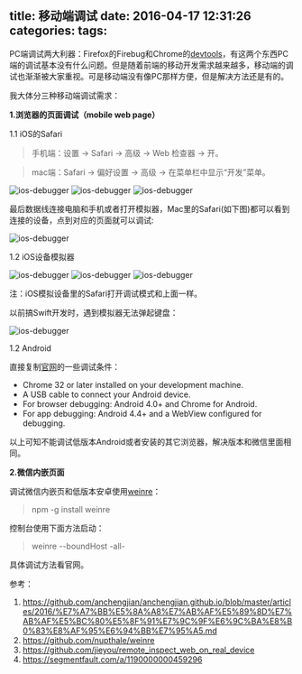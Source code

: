title: 移动端调试
date: 2016-04-17 12:31:26
categories:
tags:
---
PC端调试两大利器：Firefox的Firebug和Chrome的[devtools](https://developer.chrome.com/devtools)，有这两个东西PC端的调试基本没有什么问题。但是随着前端的移动开发需求越来越多，移动端的调试也渐渐被大家重视。可是移动端没有像PC那样方便，但是解决方法还是有的。

我大体分三种移动端调试需求：

__1.浏览器的页面调试（mobile web page）__

1.1 iOS的Safari

>手机端：设置 → Safari → 高级 → Web 检查器 → 开。

>mac端：Safari → 偏好设置 → 高级 → 在菜单栏中显示“开发”菜单。

![ios-debugger](./assets/images/safari.png)
![ios-debugger](./assets/images/safari2.png)
![ios-debugger](./assets/images/safrai.png)

最后数据线连接电脑和手机或者打开模拟器，Mac里的Safari(如下图)都可以看到连接的设备，点到对应的页面就可以调试:

![ios-debugger](./assets/images/mac-safari.png)


1.2 iOS设备模拟器

![ios-debugger](./assets/images/ios.png)
![ios-debugger](./assets/images/add-simulator.png)
![ios-debugger](./assets/images/ios-simulator-6.png)

注：iOS模拟设备里的Safari打开调试模式和上面一样。

以前搞Swift开发时，遇到模拟器无法弹起键盘：

![ios-debugger](./assets/images/ios-simulator-keyboarad.png)


1.2 Android

直接复制[官网](https://developer.chrome.com/devtools/docs/remote-debugging)的一些调试条件：

* Chrome 32 or later installed on your development machine.
* A USB cable to connect your Android device.
* For browser debugging: Android 4.0+ and Chrome for Android.
* For app debugging: Android 4.4+ and a WebView configured for debugging.

以上可知不能调试低版本Android或者安装的其它浏览器，解决版本和微信里面相同。


__2.微信内嵌页面__

调试微信内嵌页和低版本安卓使用[weinre](http://people.apache.org/~pmuellr/weinre/docs/latest/Home.html)：

>npm -g install weinre

控制台使用下面方法启动：

>weinre --boundHost -all-

具体调试方法看官网。

参考：

1. https://github.com/anchengjian/anchengjian.github.io/blob/master/articles/2016/%E7%A7%BB%E5%8A%A8%E7%AB%AF%E5%89%8D%E7%AB%AF%E5%BC%80%E5%8F%91%E7%9C%9F%E6%9C%BA%E8%B0%83%E8%AF%95%E6%94%BB%E7%95%A5.md
2. https://github.com/nupthale/weinre
3. https://github.com/jieyou/remote_inspect_web_on_real_device
4. https://segmentfault.com/a/1190000000459296

